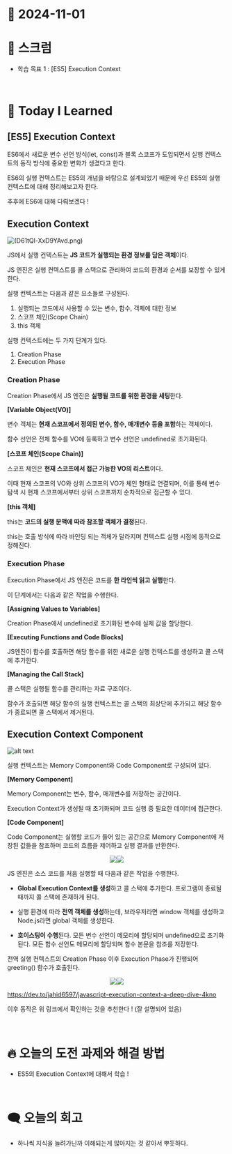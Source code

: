 # 📆 2024-11-01

# 🔔 스크럼

- 학습 목표 1 : [ES5] Execution Context

<br/>

# 🚀 Today I Learned


## [ES5] Execution Context

ES6에서 새로운 변수 선언 방식(let, const)과 블록 스코프가 도입되면서 실행 컨텍스트의 동작 방식에 중요한 변화가 생겼다고 한다. 

ES6의 실행 컨텍스트는 ES5의 개념을 바탕으로 설계되었기 때문에 우선 ES5의 실행 컨텍스트에 대해 정리해보고자 한다.

추후에 ES6에 대해 다뤄보겠다 !


## Execution Context

![(D61tQl-XxD9YAvd.png)](https://miro.medium.com/v2/resize:fit:2000/format:webp/1*3dLMF_vdIpjdW2FNoZ6gZg.png)

JS에서 실행 컨텍스트는 **JS 코드가 실행되는 환경 정보를 담은 객체**이다. 

JS 엔진은 실행 컨텍스트를 콜 스택으로 관리하여 코드의 환경과 순서를 보장할 수 있게한다.

실행 컨텍스트는 다음과 같은 요소들로 구성된다.

1. 실행되는 코드에서 사용할 수 있는 변수, 함수, 객체에 대한 정보
2. 스코프 체인(Scope Chain)
3. this 객체

실행 컨텍스트에는 두 가지 단계가 있다.

1. Creation Phase
2. Execution Phase

### Creation Phase

Creation Phase에서 JS 엔진은 **실행될 코드를 위한 환경을 세팅**한다.

**[Variable Object(VO)]**

변수 객체는 **현재 스코프에서 정의된 변수, 함수, 매개변수 등을 포함**하는 객체이다.

함수 선언은 전체 함수를 VO에 등록하고 변수 선언은 undefined로 초기화된다.

**[스코프 체인(Scope Chain)]**

스코프 체인은 **현재 스코프에서 접근 가능한 VO의 리스트**이다. 

이때 현재 스코프의 VO와 상위 스코프의 VO가 체인 형태로 연결되며, 이를 통해 변수 탐색 시 현재 스코프에서부터 상위 스코프까지 순차적으로 접근할 수 있다.

**[this 객체]**

this는 **코드의 실행 문맥에 따라 참조할 객체가 결정**된다.

this는 호출 방식에 따라 바인딩 되는 객체가 달라지며 컨텍스트 실행 시점에 동적으로 정해진다.

### Execution Phase

Execution Phase에서 JS 엔진은 코드를 **한 라인씩 읽고 실행**한다.

이 단계에서는 다음과 같은 작업을 수행한다.

**[Assigning Values to Variables]**

Creation Phase에서 undefined로 초기화된 변수에 실제 값을 할당한다.

**[Executing Functions and Code Blocks]**

JS엔진이 함수를 호출하면 해당 함수를 위한 새로운 실행 컨텍스트를 생성하고 콜 스택에 추가한다.

**[Managing the Call Stack]**

콜 스택은 실행될 함수를 관리하는 자료 구조이다.

함수가 호출되면 해당 함수의 실행 컨텍스트는 콜 스택의 최상단에 추가되고 해당 함수가 종료되면 콜 스택에서 제거된다.

## Execution Context Component

![alt text](https://media2.dev.to/dynamic/image/width=800%2Cheight=%2Cfit=scale-down%2Cgravity=auto%2Cformat=auto/https%3A%2F%2Fdev-to-uploads.s3.amazonaws.com%2Fuploads%2Farticles%2Fpqc3ltiimyy4n74tw9wm.png)

실행 컨텍스트는 Memory Component와 Code Component로 구성되어 있다.

**[Memory Component]**

Memory Component는 변수, 함수, 매개변수를 저장하는 공간이다. 

Execution Context가 생성될 때 초기화되며 코드 실행 중 필요한 데이터에 접근한다.

**[Code Component]**

Code Component는 실행할 코드가 들어 있는 공간으로 Memory Component에 저장된 값들을 참조하며 코드의 흐름을 제어하고 실행 결과를 반환한다.

<div style="display:flex; justify-content: center; align-items: center">
<img src="https://media2.dev.to/dynamic/image/width=800%2Cheight=%2Cfit=scale-down%2Cgravity=auto%2Cformat=auto/https%3A%2F%2Fdev-to-uploads.s3.amazonaws.com%2Fuploads%2Farticles%2Fcgmi1qfu7u4msqxv67ly.png">
<img src="https://media2.dev.to/dynamic/image/width=800%2Cheight=%2Cfit=scale-down%2Cgravity=auto%2Cformat=auto/https%3A%2F%2Fdev-to-uploads.s3.amazonaws.com%2Fuploads%2Farticles%2Fc7orfpc44zov4pgo2nl5.png">
</div>

JS 엔진은 소스 코드를 처음 실행할 때 다음과 같은 작업을 수행한다.

- **Global Execution Context를 생성**하고 콜 스택에 추가한다. 프로그램이 종료될 때까지 콜 스택에 존재하게 된다.

- 실행 환경에 따라 **전역 객체를 생성**하는데, 브라우저라면 window 객체를 생성하고 Node.js라면 global 객체를 생성한다.

- **호이스팅이 수행**된다. 모든 변수 선언이 메모리에 할당되며 undefined으로 초기화된다. 모든 함수 선언도 메모리에 할당되며 함수 본문을 참조를 저장한다.

전역 실행 컨텍스트의 Creation Phase 이후 Execution Phase가 진행되어 greeting() 함수가 호출된다. 

<div style="display:flex; justify-content: center; align-items: center">
<img src="https://media2.dev.to/dynamic/image/width=800%2Cheight=%2Cfit=scale-down%2Cgravity=auto%2Cformat=auto/https%3A%2F%2Fdev-to-uploads.s3.amazonaws.com%2Fuploads%2Farticles%2Fy34f5qfyagrxbr7ahh6z.png">
<img src="https://media2.dev.to/dynamic/image/width=800%2Cheight=%2Cfit=scale-down%2Cgravity=auto%2Cformat=auto/https%3A%2F%2Fdev-to-uploads.s3.amazonaws.com%2Fuploads%2Farticles%2Fw3v54m2ynv6mg3g71wbp.png">
</div>

https://dev.to/jahid6597/javascript-execution-context-a-deep-dive-4kno

이후 동작은 위 링크에서 확인하는 것을 추천한다 ! (잘 설명되어 있음)

<br/>

# 🔥 오늘의 도전 과제와 해결 방법

- ES5의 Execution Context에 대해서 학습 !

<br/>

# 🗨️ 오늘의 회고

- 하나씩 지식을 늘려가닌까 이해되는게 많아지는 것 같아서 뿌듯하다.


<!--
- 오늘의 학습 경험에 대한 자유로운 생각이나 느낀 점을 기록합니다.
- 성공적인 점, 개선해야 할 점, 새롭게 시도하고 싶은 방법 등을 포함할 수 있습니다.-->

